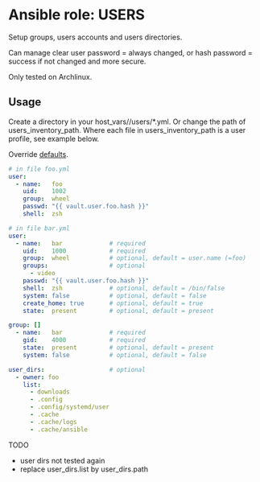 # Ansible role: USERS

Setup groups, users accounts and users directories.

Can manage clear user password = always changed, or hash password = success if not changed and more secure.

Only tested on Archlinux.

## Usage
Create a directory in your host_vars/<hostname>/users/*.yml.
Or change the path of users_inventory_path.
Where each file in users_inventory_path is a user profile, see example below.

Override [defaults](https://github.com/lunics/ansible_role_users/blob/master/defaults/main.yml).

```yaml
# in file foo.yml
user:
  - name:   foo
    uid:    1002
    group:  wheel
    passwd: "{{ vault.user.foo.hash }}"
    shell:  zsh

# in file bar.yml
user:
  - name:   bar             # required
    uid:    1000            # required
    group:  wheel           # optional, default = user.name (=foo)
    groups:                 # optional
      - video
    passwd: "{{ vault.user.foo.hash }}"
    shell:  zsh             # optional, default = /bin/false
    system: false           # optional, default = false
    create_home: true       # optional, default = true
    state:  present         # optional, default = present
```
```yaml
group: []
  - name:   bar             # required
    gid:    4000            # required
    state:  present         # optional, default = present
    system: false           # optional, default = false
```
```yaml
user_dirs:                  # optional
  - owner: foo
    list:
      - downloads
      - .config
      - .config/systemd/user
      - .cache
      - .cache/logs
      - .cache/ansible
```
TODO
- user dirs not tested again
- replace user_dirs.list by user_dirs.path
